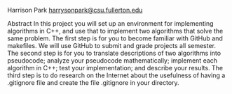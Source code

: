 Harrison Park
harrysonpark@csu.fullerton.edu

Abstract
In this project you will set up an environment for implementing algorithms in C++, and use that to implement two algorithms that solve the same problem. The first step is for you to become familiar with GitHub and makefiles. We will use GitHub to submit and grade projects all semester. The second step is for you to translate descriptions of two algorithms into pseudocode; analyze your pseudocode mathematically; implement each algorithm in C++; test your implementation; and describe your results. The third step is to do research on the Internet about the usefulness of having a .gitignore file and create the file .gitignore in your directory. 
